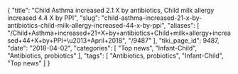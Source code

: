 {
    "title": "Child Asthma increased 2.1 X by antibiotics, Child milk allergy increased 4.4 X by PPI",
    "slug": "child-asthma-increased-21-x-by-antibiotics-child-milk-allergy-increased-44-x-by-ppi",
    "aliases": [
        "/Child+Asthma+increased+21+X+by+antibiotics+Child+milk+allergy+increased+44+X+by+PPI+\u2013+April+2018",
        "/9487"
    ],
    "tiki_page_id": 9487,
    "date": "2018-04-02",
    "categories": [
        "Top news",
        "Infant-Child",
        "Antibiotics, probiotics"
    ],
    "tags": [
        "Antibiotics, probiotics",
        "Infant-Child",
        "Top news"
    ]
}